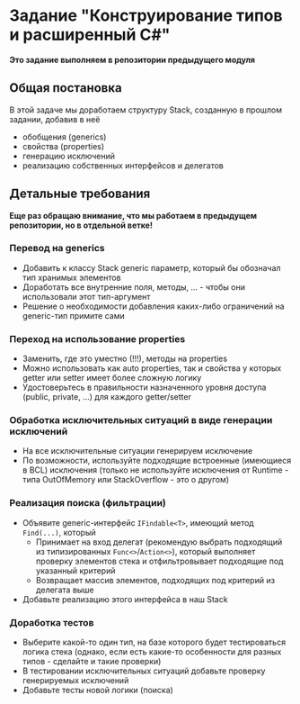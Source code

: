 # Задание "Конструирование типов и расширенный C#"

**Это задание выполняем в репозитории предыдущего модуля**

## Общая постановка
В этой задаче мы доработаем структуру Stack, созданную в прошлом задании, добавив в неё
- обобщения (generics)
- свойства (properties)
- генерацию исключений
- реализацию собственных интерфейсов и делегатов

## Детальные требования

**Еще раз обращаю внимание, что мы работаем в предыдущем репозитории, но в отдельной ветке!**

### Перевод на generics
- Добавить к классу Stack generic параметр, который бы обозначал тип хранимых элементов
- Доработать все внутренние поля, методы, ... - чтобы они использовали этот тип-аргумент
- Решение о необходимости добавления каких-либо ограничений на generic-тип примите сами

### Переход на использование properties
- Заменить, где это уместно (!!!), методы на properties 
- Можно использовать как auto properties, так и свойства у которых getter или setter имеет более сложную логику
- Удостоверьтесь в правильности назначенного уровня доступа (public, private, ...) для каждого getter/setter

### Обработка исключительных ситуаций в виде генерации исключений
- На все исключительные ситуации генерируем исключение
- По возможности, используйте подходящие встроенные (имеющиеся в BCL) исключения (только не используйте исключения от Runtime - типа OutOfMemory или StackOverflow - это о другом)

### Реализация поиска (фильтрации)
- Объявите generic-интерфейс `IFindable<T>`, имеющий метод `Find(...)`, который
    - Принимает на вход делегат (рекомендую выбрать подходящий из типизированных `Func<>`/`Action<>`), который выполняет проверку элементов стека и отфильтровывает подходящие под указанный критерий
    - Возвращает массив элементов, подходящих под критерий из делегата выше
- Добавьте реализацию этого интерфейса в наш Stack

### Доработка тестов
- Выберите какой-то один тип, на базе которого будет тестироваться логика стека (однако, если есть какие-то особенности для разных типов - сделайте и такие проверки)
- В тестировании исключительных ситуаций добавьте проверку генерируемых исключений
- Добавьте тесты новой логики (поиска)